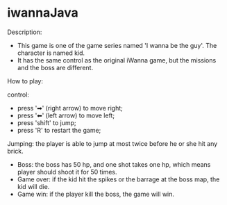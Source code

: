 # iwannaJava

Description:
 * This game is one of the game series named 'I wanna be the guy'. The character is named kid.
 * It has the same control as the original iWanna game, but the missions and the boss are different. 

How to play:

  control:
 * press '➡' (right arrow) to move right;
 * press '⬅' (left arrow) to move left;
 * press 'shift' to jump;
 * press 'R' to restart the game;

  Jumping: the player is able to jump at most twice before he or she hit any brick.
 * Boss: the boss has 50 hp, and one shot takes one hp, which means player should shoot it for 50 times.
 * Game over: if the kid hit the spikes or the barrage at the boss map, the kid will die.
 * Game win: if the player kill the boss, the game will win.
